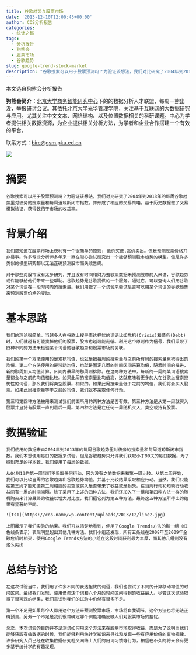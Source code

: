 ```yaml
---
title: 谷歌趋势与股票市场
date: '2013-12-10T12:00:45+00:00'
author: COS分析报告
categories:
  - 统计之都
tags:
  - 分析报告
  - 狗熊会
  - 股票市场
  - 谷歌趋势
slug: google-trend-stock-market
description: "谷歌搜索可以用于股票预测吗？为验证该想法，我们对比研究了2004年到2013年的每周谷歌趋势里对债务的搜索量和每周道琼斯闭市指数，并形成了相应的交易策略。基于历史数据做了交易模拟验证，获得数倍于市场的收益率。"
---
```


本文选自狗熊会分析报告

**狗熊会简介：**[北京大学商务智能研究中心](http://birc.gsm.pku.edu.cn/)下的的数据分析人才联盟，每周一熊出没，举报研讨会议。其依托北京大学光华管理学院，关注基于互联网的大数据研究与应用。尤其关注中文文本、网络结构、以及位置数据相关的科研课题。中心为学者提供相关数据资源，为企业提供相关分析方法，为学者和企业合作搭建一个有效的平台。

联系方式：[birc@gsm.pku.ed.cn](mailto:birc@gsm.pku.ed.cn)


  ![](http://mmbiz.qpic.cn/mmbiz/1y1ObuUF34wMhLw9CmoWSeTvXLQiby6tcv1D52XPtztSRePhvhVUWW8LmggmEzJ5pNvOI83hC7bBIr6uvu3gwYA/0)


# 摘要
  
    谷歌搜索可以用于股票预测吗？为验证该想法，我们对比研究了2004年到2013年的每周谷歌趋势里对债务的搜索量和每周道琼斯闭市指数，并形成了相应的交易策略。基于历史数据做了交易模拟验证，获得数倍于市场的收益率。
  
# 背景介绍
 
    我们都知道在股票市场上获利有一个很简单的原则: 低价买进,高价卖出。但是预测股票价格并非易事。许多专业分析师多年来一直在潜心尝试研究出一个能够预测股市趋势的模型。但是许多类似的模型研究都以无法正确预测股市而失败告终。
 
    对于那些对股市没有太多研究，并且没有时间和财力去收集数据来预测股市的人来讲，谷歌趋势或许能够给他们带来一些帮助。谷歌趋势是谷歌提供的一个服务。通过它，可以查询人们用谷歌对某个词语在一段时间内的搜索量。我们用做了一个试验来尝试是否可以用某个词语的谷歌趋势来预测股票价格的变动。
 
# 基本思路
  
    我们的理论很简单。当越多人在谷歌上搜寻表达担忧的词语比如危机(Crisis)和债务(Debt)时，人们就越有可能卖掉他们的股票，股市也越可能走低。利用这个原则作为信号，我们采取了四种不同的方法来检验某个词语的谷歌趋势和股票市场的关联。
  
    我们的第一个方法使用的是累积均值，也就是把每周的搜索量与之前所有周的搜索量累积得出的均值。第二个方法使用的是移动均值，也就是固定几周的时间区间来算均值，随着时间的推进，新的那周加入均值计算，区间内最早的那周则排除。在这两种方法中，每新的一周的某词语搜索量都会与之前的均值相比较。如果此周的搜索量比均值高，这就意味着更多的人在谷歌上搜索担忧性的词语，那么我们将卖空股票。相似的，如果此周搜索量低于之前的均值，我们将会买入股票。如果此周搜索量等于之前的均值，我们就不采取任何行动。
  
    第三和第四种方法被用来测试我们前面所用的两种方法是否有效。第三种方法是从第一周就买入股票并且持有股票一直到最后一周。第四种方法是在任何一周随机买入、卖空或持有股票。
  
# 数据验证
  
    我们使用的数据来自2004年到2013年的每周谷歌趋势里对债务的搜索量和每周道琼斯闭市指数。我们本想使用每日的数据来试验，但是谷歌趋势只允许我们获取小于90天的每日数据。为了得到充足的样本数，我们使用了每周的数据。
  
    从04到13的第一周我们不采取任何行动，因为没有之前数据来和第一周比较。从第二周开始，我们可以比较当周的谷歌趋势和谷歌趋势均值，并基于比较结果采取相应行动。当然，我们只能在第三周才能知道第二周相应的卖空或买入是否带来了收益或是损失。在当周行动和知晓行动收益间有一周的时间间隔。除了采用了上述的四种方法，我们还加入了一组和第四种方法一样的随机购买来计算最终的收益以增大对比度，我们把它列为第五种方法。最终这五种方法所得出的结果有显著的不同。
  
    ![ts1](https://cos.name/wp-content/uploads/2013/12/line2.jpg)
  
    上图展示了我们实验的结果。我们可以清楚地看到，使用了Google Trends方法的那一组（红色线条表示）表现明显超出其他几种方法。我们小组还发现，所有五条线在2008年至2009年金融危机时相交，使用Google Trends方法的小组在这段时间获利最为丰厚，而其他几组则没有这么突出
  
# 总结与讨论
 
    在这次试验当中，我们用了许多不同的表达担忧的词语，我们也尝试了不同的计算移动均值的时间区间。最终我们发现，使用债务这个词和六个月的时间区间得到的收益最大。尽管这次试验取得了很可观的结果，我们意识到我们的试验中仍然有很多不足。
  
    第一个不足是如果每个人都用这个方法来预测股票市场，市场将自我调节，这个方法也将无法正确预测。另外一个不足是我们很难确定哪个词能准确反映人们对股票市场的担忧。
  
    总之，本次试验的目的并不是测试如何用这个方法来在股票市场取得收益，而是为了说明当我们能够获取有效数据的时候，我们能够利用统计学知识来寻找和发现一些有应用价值的事物规律。许多研究人员已经在收集数据研究社交网络上人们的用词习惯等行为，相信在不久的将来会有更多基于统计学的有趣发现。

